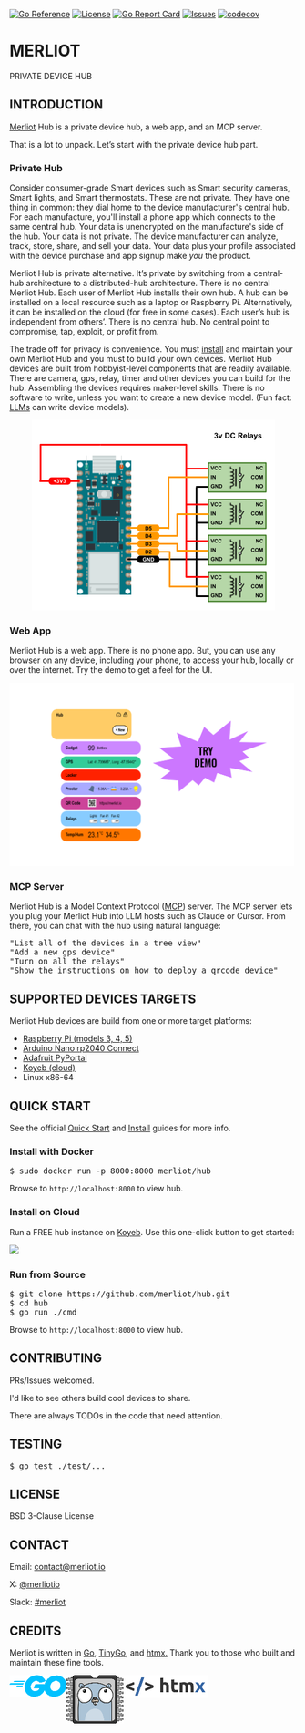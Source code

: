 [![Go Reference](https://pkg.go.dev/badge/pkg.dev.go/github.com/merliot/hub.svg)](https://pkg.go.dev/github.com/merliot/hub/pkg/device)
[![License](https://img.shields.io/github/license/merliot/hub)](#license)
[![Go Report Card](https://goreportcard.com/badge/github.com/merliot/hub)](https://goreportcard.com/report/github.com/merliot/hub)
[![Issues](https://img.shields.io/github/issues/merliot/hub)](https://github.com/merliot/hub/issues)
[![codecov](https://codecov.io/gh/merliot/hub/graph/badge.svg?token=N0ATO7YP4U)](https://codecov.io/gh/merliot/hub)

# MERLIOT
PRIVATE DEVICE HUB

## INTRODUCTION

<a target="_blank" href="https://merliot.io">Merliot</a> Hub is a private
device hub, a web app, and an MCP server.

That is a lot to unpack.  Let’s start with the private device hub part.

### Private Hub

Consider consumer-grade Smart devices such as Smart security cameras, Smart
lights, and Smart thermostats.  These are not private.  They have one thing in
common: they dial home to the device manufacturer's central hub.  For each
manufacture, you'll install a phone app which connects to the same central hub.
Your data is unencrypted on the manufacture's side of the hub.  Your data is
not private.  The device manufacturer can analyze, track, store, share, and
sell your data.  Your data plus your profile associated with the device
purchase and app signup make _you_ the product.

Merliot Hub is private alternative.  It’s private by switching from a
central-hub architecture to a distributed-hub architecture.  There is no
central Merliot Hub.  Each user of Merliot Hub installs their own hub.  A hub
can be installed on a local resource such as a laptop or Raspberry Pi.
Alternatively, it can be installed on the cloud (for free in some cases).  Each
user’s hub is independent from others’.  There is no central hub.  No central
point to compromise, tap, exploit, or profit from.

The trade off for privacy is convenience.  You must <a target="_blank"
href="https://www.merliot.io/doc/quick-start">install</a> and maintain your own
Merliot Hub and you must to build your own devices.  Merliot Hub devices are
built from hobbyist-level components that are readily available.  There are
camera, gps, relay, timer and other devices you can build for the hub.
Assembling the devices requires maker-level skills.  There is no software to
write, unless you want to create a new device model.  (Fun fact: <a
target="_blank" href="https://www.merliot.io/blog/2025-5-4-third-blog">LLMs</a>
can write device models).

<div style="text-align: center;">
  <img src="devices/relays/images/nano-rp2040-relays.png">
</div>

### Web App

Merliot Hub is a web app.  There is no phone app.  But, you can use any
browser on any device, including your phone, to access your hub, locally or
over the internet.  Try the demo to get a feel for the UI.

<a target="_blank" href="https://merliot.io/demo">
	<img src="pkg/device/docs/images/demo.svg" width="500px">
</a>

### MCP Server

Merliot Hub is a Model Context Protocol (<a target="_blank"
href="https://www.merliot.io/doc/mcp-server">MCP</a>) server.  The MCP server
lets you plug your Merliot Hub into LLM hosts such as Claude or Cursor.  From
there, you can chat with the hub using natural language:

<pre>
"List all of the devices in a tree view"
"Add a new gps device"
"Turn on all the relays"
"Show the instructions on how to deploy a qrcode device"
</pre>

## SUPPORTED DEVICES TARGETS

Merliot Hub devices are build from one or more target platforms:

- <a href="https://www.raspberrypi.com/">Raspberry Pi (models 3, 4, 5)</a>
- <a href="https://store.arduino.cc/products/arduino-nano-rp2040-connect">Arduino Nano rp2040 Connect</a>
- <a href="https://www.adafruit.com/product/4116">Adafruit PyPortal</a>
- <a href="https://koyeb.com">Koyeb (cloud)</a>
- Linux x86-64

## QUICK START

See the official [Quick Start](https://merliot.io/doc/quick-start) and
[Install](https://merliot.io/doc/install) guides for more info.

### Install with Docker

<pre>
$ sudo docker run -p 8000:8000 merliot/hub
</pre>

Browse to `http://localhost:8000` to view hub.

### Install on Cloud

Run a FREE hub instance on <a target="_blank" href="koyeb.com">Koyeb</a>.  Use this one-click button to get started:

<a href="https://app.koyeb.com/deploy?name=hub&type=docker&image=merliot%2Fhub&instance_type=free&regions=was&ports=8000;http;/&env[LOG_LEVEL]=INFO&env[PING_PERIOD]=2&env[BACKGROUND]=&env[DEVICES]=&env[USER]=&env[PASSWD]=&env[WIFI_SSIDS]=&env[WIFI_PASSPHRASES]=&env[AUTO_SAVE]=false">
	<img src="https://www.koyeb.com/static/images/deploy/button.svg">
</a>

### Run from Source

<pre>
$ git clone https://github.com/merliot/hub.git
$ cd hub
$ go run ./cmd
</pre>

Browse to `http://localhost:8000` to view hub.

## CONTRIBUTING

PRs/Issues welcomed.

I'd like to see others build cool devices to share.

There are always TODOs in the code that need attention.

## TESTING

<pre>
$ go test ./test/...
</pre>

## LICENSE

BSD 3-Clause License

## CONTACT

Email: <a target="_blank" href="mailto:contact@merliot.io">contact@merliot.io</a>

X: <a target="_blank" href="https://x.com/merliotio">@merliotio</a>

Slack: <a target="_blank" href="https://merliotcommunity.slack.com/messages/C06Q6QV6YSJ">#merliot</a>

## CREDITS

Merliot is written in
	<a class="no-underline" href="https://go.dev/">Go</a>,
	<a class="no-underline" href="https://tinygo.org/">TinyGo</a>, and
	<a class="no-underline" href="https://htmx.org/">htmx.</a>
	Thank you to those who built and maintain these fine tools.

<div style="display: flex;">
	<a href="https://go.dev"><img src="pkg/device/docs/images/go-logo.png"></a>
	<a href="https://tinygo.org"><img src="pkg/device/docs/images/tinygo-logo.png"></a>
	<a href="https://htmx.org"><img src="pkg/device/docs/images/htmx-logo.png"></a>
</div>
